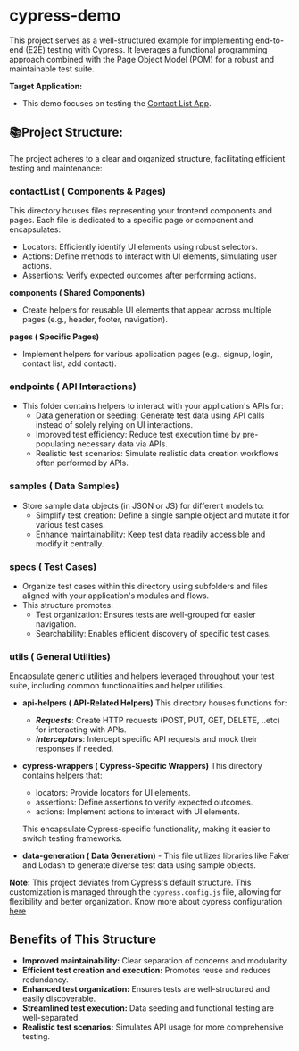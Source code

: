 
# cypress-demo

This project serves as a well-structured example for implementing end-to-end (E2E) testing with Cypress. It leverages a functional programming approach combined with the Page Object Model (POM) for a robust and maintainable test suite.

**Target Application:**

- This demo focuses on testing the [Contact List App](https://thinking-tester-contact-list.herokuapp.com/).

## 📚Project Structure:

The project adheres to a clear and organized structure, facilitating efficient testing and maintenance:

 ### contactList ( Components & Pages)

This directory houses files representing your frontend components and pages. Each file is dedicated to a specific page or component and encapsulates:

- Locators: Efficiently identify UI elements using robust selectors.
- Actions: Define methods to interact with UI elements, simulating user actions.
- Assertions: Verify expected outcomes after performing actions.

**components ( Shared Components)**

- Create helpers for reusable UI elements that appear across multiple pages (e.g., header, footer, navigation).

**pages ( Specific Pages)**

- Implement helpers for various application pages (e.g., signup, login, contact list, add contact).

### endpoints ( API Interactions)

- This folder contains helpers to interact with your application's APIs for:
    - Data generation or seeding: Generate test data using API calls instead of solely relying on UI interactions.
    - Improved test efficiency: Reduce test execution time by pre-populating necessary data via APIs.
    - Realistic test scenarios: Simulate realistic data creation workflows often performed by APIs.

### samples ( Data Samples)

- Store sample data objects (in JSON or JS) for different models to:
    - Simplify test creation: Define a single sample object and mutate it for various test cases.
    - Enhance maintainability: Keep test data readily accessible and modify it centrally.

### specs ( Test Cases)

- Organize test cases within this directory using subfolders and files aligned with your application's modules and flows.
- This structure promotes:
    - Test organization: Ensures tests are well-grouped for easier navigation.
    - Searchability: Enables efficient discovery of specific test cases.

### utils ( General Utilities)

Encapsulate generic utilities and helpers leveraged throughout your test suite, including common functionalities and helper utilities.
- **api-helpers ( API-Related Helpers)**
This directory houses functions for:
	- _**Requests**_: Create HTTP requests (POST, PUT, GET, DELETE, ..etc) for interacting with APIs.
	- _**Interceptors**_: Intercept specific API requests and mock their responses if needed.
- **cypress-wrappers ( Cypress-Specific Wrappers)**
This directory contains helpers that:
	- locators: Provide locators for UI elements.
	- assertions: Define assertions to verify expected outcomes.
	- actions: Implement actions to interact with UI elements.

	This encapsulate Cypress-specific functionality, making it easier to switch testing frameworks.

- **data-generation ( Data Generation)** - This file utilizes libraries like Faker and Lodash to generate diverse test data using sample objects.

**Note:** This project deviates from Cypress's default structure. This customization is managed through the `cypress.config.js` file, allowing for flexibility and better organization.
Know more about cypress configuration [here](https://docs.cypress.io/guides/references/configuration#__docusaurus_skipToContent_fallback)

## Benefits of This Structure

- **Improved maintainability:** Clear separation of concerns and modularity.
- **Efficient test creation and execution:** Promotes reuse and reduces redundancy.
- **Enhanced test organization:** Ensures tests are well-structured and easily discoverable.
- **Streamlined test execution:** Data seeding and functional testing are well-separated.
- **Realistic test scenarios:** Simulates API usage for more comprehensive testing.
